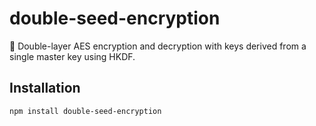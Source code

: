 # double-seed-encryption

🔐 Double-layer AES encryption and decryption with keys derived from a single master key using HKDF.

## Installation

```bash
npm install double-seed-encryption
